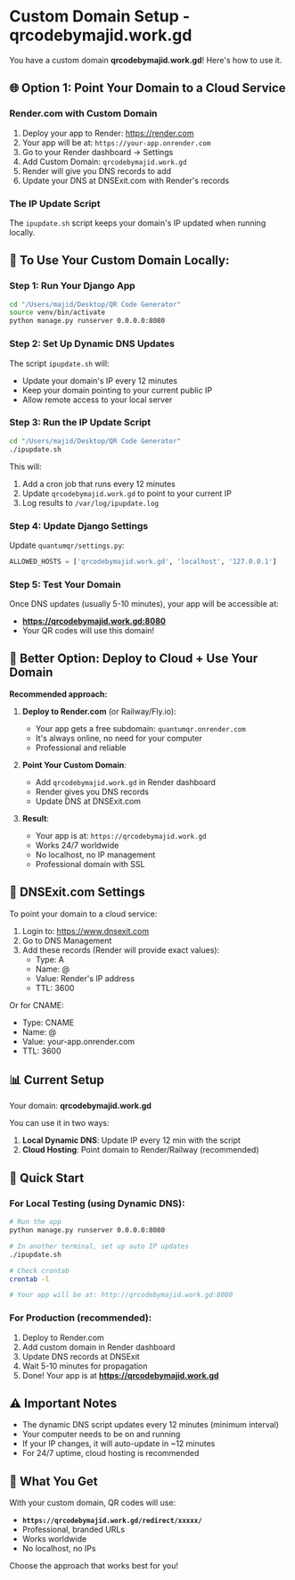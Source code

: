 # Custom Domain Setup - qrcodebymajid.work.gd

You have a custom domain **qrcodebymajid.work.gd**! Here's how to use it.

## 🌐 Option 1: Point Your Domain to a Cloud Service

### Render.com with Custom Domain

1. Deploy your app to Render: https://render.com
2. Your app will be at: `https://your-app.onrender.com`
3. Go to your Render dashboard → Settings
4. Add Custom Domain: `qrcodebymajid.work.gd`
5. Render will give you DNS records to add
6. Update your DNS at DNSExit.com with Render's records

### The IP Update Script

The `ipupdate.sh` script keeps your domain's IP updated when running locally.

## 📝 To Use Your Custom Domain Locally:

### Step 1: Run Your Django App

```bash
cd "/Users/majid/Desktop/QR Code Generator"
source venv/bin/activate
python manage.py runserver 0.0.0.0:8080
```

### Step 2: Set Up Dynamic DNS Updates

The script `ipupdate.sh` will:

- Update your domain's IP every 12 minutes
- Keep your domain pointing to your current public IP
- Allow remote access to your local server

### Step 3: Run the IP Update Script

```bash
cd "/Users/majid/Desktop/QR Code Generator"
./ipupdate.sh
```

This will:

1. Add a cron job that runs every 12 minutes
2. Update `qrcodebymajid.work.gd` to point to your current IP
3. Log results to `/var/log/ipupdate.log`

### Step 4: Update Django Settings

Update `quantumqr/settings.py`:

```python
ALLOWED_HOSTS = ['qrcodebymajid.work.gd', 'localhost', '127.0.0.1']
```

### Step 5: Test Your Domain

Once DNS updates (usually 5-10 minutes), your app will be accessible at:

- **https://qrcodebymajid.work.gd:8080**
- Your QR codes will use this domain!

## 🎯 Better Option: Deploy to Cloud + Use Your Domain

**Recommended approach:**

1. **Deploy to Render.com** (or Railway/Fly.io):

   - Your app gets a free subdomain: `quantumqr.onrender.com`
   - It's always online, no need for your computer
   - Professional and reliable

2. **Point Your Custom Domain**:

   - Add `qrcodebymajid.work.gd` in Render dashboard
   - Render gives you DNS records
   - Update DNS at DNSExit.com

3. **Result**:
   - Your app is at: `https://qrcodebymajid.work.gd`
   - Works 24/7 worldwide
   - No localhost, no IP management
   - Professional domain with SSL

## 🔧 DNSExit.com Settings

To point your domain to a cloud service:

1. Login to: https://www.dnsexit.com
2. Go to DNS Management
3. Add these records (Render will provide exact values):
   - Type: A
   - Name: @
   - Value: Render's IP address
   - TTL: 3600

Or for CNAME:

- Type: CNAME
- Name: @
- Value: your-app.onrender.com
- TTL: 3600

## 📊 Current Setup

Your domain: **qrcodebymajid.work.gd**

You can use it in two ways:

1. **Local Dynamic DNS**: Update IP every 12 min with the script
2. **Cloud Hosting**: Point domain to Render/Railway (recommended)

## 🚀 Quick Start

### For Local Testing (using Dynamic DNS):

```bash
# Run the app
python manage.py runserver 0.0.0.0:8080

# In another terminal, set up auto IP updates
./ipupdate.sh

# Check crontab
crontab -l

# Your app will be at: http://qrcodebymajid.work.gd:8080
```

### For Production (recommended):

1. Deploy to Render.com
2. Add custom domain in Render dashboard
3. Update DNS records at DNSExit
4. Wait 5-10 minutes for propagation
5. Done! Your app is at **https://qrcodebymajid.work.gd**

## ⚠️ Important Notes

- The dynamic DNS script updates every 12 minutes (minimum interval)
- Your computer needs to be on and running
- If your IP changes, it will auto-update in ~12 minutes
- For 24/7 uptime, cloud hosting is recommended

## 🎉 What You Get

With your custom domain, QR codes will use:

- **`https://qrcodebymajid.work.gd/redirect/xxxxx/`**
- Professional, branded URLs
- Works worldwide
- No localhost, no IPs

Choose the approach that works best for you!
